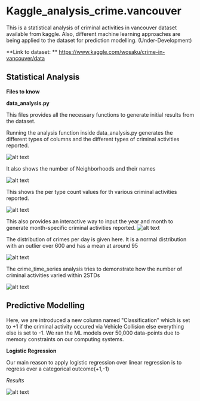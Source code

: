 # Kaggle_analysis_crime.vancouver

This is a statistical analysis of criminal activities in vancouver dataset available from kaggle.
Also, different machine learning approaches are being applied to the dataset for prediction modelling. (Under-Development)

**Link to dataset: ** https://www.kaggle.com/wosaku/crime-in-vancouver/data

## Statistical Analysis

**Files to know**

**data_analysis.py**

This files provides all the necessary functions to generate initial results from the dataset.

Running the analysis function inside data_analysis.py generates the different types of columns and the different types of criminal activities reported.

![alt text](https://github.com/Arghyadatta/kaggle_analysis_crime.vancouver/blob/master/plots/Screenshot%20from%202018-03-02%2000-55-57.png)

It also shows the number of Neighborhoods and their names

![alt text](https://github.com/Arghyadatta/kaggle_analysis_crime.vancouver/blob/master/plots/Screenshot%20from%202018-03-02%2000-56-30.png)

This shows the per type count values for th various criminal activities reported.

![alt text](https://github.com/Arghyadatta/kaggle_analysis_crime.vancouver/blob/master/plots/Screenshot%20from%202018-03-02%2000-56-57.png)

This also provides an interactive way to input the year and month to generate month-specific criminal activities reported.
![alt text](https://github.com/Arghyadatta/kaggle_analysis_crime.vancouver/blob/master/plots/Screenshot%20from%202018-03-02%2000-57-19.png)

The distribution of crimes per day is given here. It is a normal distribution with an outlier over 600 and has a mean at around 95

![alt text](https://github.com/Arghyadatta/kaggle_analysis_crime.vancouver/blob/master/plots/dist_crimes_per_day.png)

The crime_time_series analysis tries to demonstrate how the number of criminal activities varied within 2STDs

![alt text](https://github.com/Arghyadatta/kaggle_analysis_crime.vancouver/blob/master/plots/time_series_analysis.png)


## Predictive Modelling
Here, we are introduced a new column named "Classification" which is set to +1 if the criminal activity occured via Vehicle Collision else everything else is set to -1. We ran the ML models over 50,000 data-points due to memory constraints on our computing systems.

**Logistic Regression**

Our main reason to apply logistic regression over linear regression is to regress over a categorical outcome(+1,-1)

_Results_

![alt text]()
